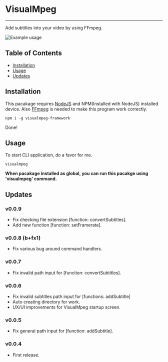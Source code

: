 # VisualMpeg

----

Add subtitles into your video by using FFmpeg.

![Example usage](../master/assets/eg-usage.gif)

## Table of Contents

- [Installation](#Installation)
- [Usage](#usage)
- [Updates](#updates)

## Installation

This pacakage requires [NodeJS](https://nodejs.org) and NPM(Installed with NodeJS) installed device.
Also [FFmpeg](https://www.ffmpeg.org/) is needed to make this program work correctly.

```
npm i -g visualmpeg-framework
```

Done!

## Usage

To start CLI application, do a favor for me.

```
visualmpeg
```
**When pacakage installed as global, you can run this pacakge using 'visualmpeg' command.**

## Updates

### v0.0.9

- Fix checking file extension [function: convertSubtitles].
- Add new function [function: setFramerate].

### v0.0.8 (b+fx1)

- Fix various bug around command handlers.

### v0.0.7

- Fix invalid path input for [function: convertSubtitles].

### v0.0.6

- Fix invalid subtitles path input for [functions: addSubtitle]
- Auto creating directory for work.
- UX/UI improvements for VisualMpeg startup screen.

### v0.0.5

- Fix general path input for [function: addSubtitle].

### v0.0.4

- First release.
